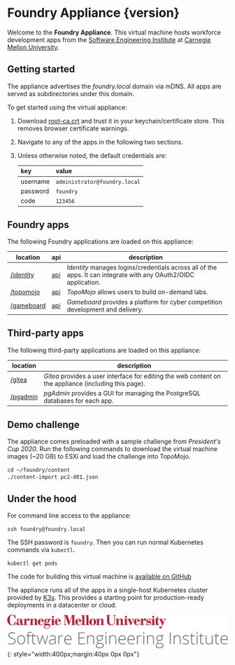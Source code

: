 # Foundry Appliance {version}

Welcome to the **Foundry Appliance**. This virtual machine hosts workforce development apps from the [Software Engineering Institute](https://sei.cmu.edu) at [Carnegie Mellon University](https://cmu.edu).

## Getting started

The appliance advertises the _foundry.local_ domain via mDNS. All apps are served as subdirectories under this domain.

To get started using the virtual appliance:

1. Download [root-ca.crt](root-ca.crt) and trust it in your keychain/certificate store. This removes browser certificate warnings.
2. Navigate to any of the apps in the following two sections.
3. Unless otherwise noted, the default credentials are:  

    |key|value|
    |-|-|
    |username|`administrator@foundry.local`|
    |password|`foundry`|
    |code|`123456`|


## Foundry apps

The following Foundry applications are loaded on this appliance:

| location | api | description |
| -------- | --- | ----------- |
| [/identity](/identity)|[api](/identity/api)| _Identity_ manages logins/credentials across all of the apps. It can integrate with any OAuth2/OIDC application.|
| [/topomojo](/topomojo)|[api](/topomojo/api)| _TopoMojo_ allows users to build on-demand labs.|
| [/gameboard](/gameboard)|[api](/gameboard/api)| _Gameboard_ provides a platform for cyber competition development and delivery.|

## Third-party apps

The following third-party applications are loaded on this appliance:

| location | description |
| -------- | ----------- |
| [/gitea](/gitea)| _Gitea_ provides a user interface for editing the web content on the appliance (including this page).|
| [/pgadmin](/pgadmin)| _pgAdmin_ provides a GUI for managing the PostgreSQL databases for each app. |

## Demo challenge

The appliance comes preloaded with a sample challenge from _President's Cup 2020_. Run the following commands to download the virtual machine images (~20 GB) to ESXi and load the challenge into TopoMojo.

```
cd ~/foundry/content
./content-import pc2-d01.json
```

## Under the hood

For command line access to the appliance:

```
ssh foundry@foundry.local
```

The SSH password is `foundry`. Then you can run normal Kubernetes commands via `kubectl`.

```
kubectl get pods
```

The code for building this virtual machine is [available on GitHub](https://github.com/cmu-sei/gameboard-appliance)

The appliance runs all of the apps in a single-host Kubernetes cluster provided by [K3s](https://k3s.io/). This provides a starting point for production-ready deployments in a datacenter or cloud.

![CMU SEI Unitmark](assets/cmu-sei-unitmark.png){: style="width:400px;margin:40px 0px 0px"}
